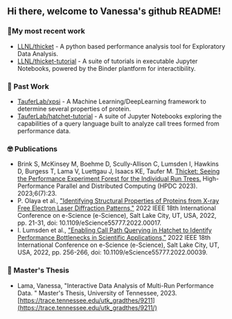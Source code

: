 ## Hi there, welcome to Vanessa's github README!



### 🔨My most recent work

- [LLNL/thicket](https://github.com/LLNL/thicket) - A python based performance analysis tool for Exploratory Data Analysis.
- [LLNL/thicket-tutorial](https://github.com/LLNL/thicket-tutorial) - A suite of tutorials in executable Jupyter Notebooks, powered by the Binder plantform for interactibility.

### 🌱 Past Work
- [TauferLab/xpsi](https://github.com/TauferLab/XPSI) - A Machine Learning/DeepLearning framework to determine several properties of protein.
- [TauferLab/hatchet-tutorial](https://github.com/TauferLab/hatchet-tutorial) - A suite of Jupyter Notebooks exploring the capabilities of a query language built to analyze call trees formed from performance data.

### 🤓 Publications
- Brink S, McKinsey M, Boehme D, Scully-Allison C, Lumsden I, Hawkins D, Burgess T, Lama V, Luettgau J, Isaacs KE, Taufer M. [Thicket: Seeing the Performance Experiment Forest for the Individual Run Trees.](https://kisaacs.github.io/papers/brink_thicket_hpdc2023.pdf) High-Performance Parallel and Distributed Computing (HPDC 2023). 2023;6(7):23.
- P. Olaya et al., ["Identifying Structural Properties of Proteins from X-ray Free Electron Laser Diffraction Patterns,"](https://ieeexplore.ieee.org/abstract/document/9973459) 2022 IEEE 18th International Conference on e-Science (e-Science), Salt Lake City, UT, USA, 2022, pp. 21-31, doi: 10.1109/eScience55777.2022.00017.
- I. Lumsden et al., ["Enabling Call Path Querying in Hatchet to Identify Performance Bottlenecks in Scientific Applications,"](https://ieeexplore.ieee.org/abstract/document/9973727) 2022 IEEE 18th International Conference on e-Science (e-Science), Salt Lake City, UT, USA, 2022, pp. 256-266, doi: 10.1109/eScience55777.2022.00039.

### 👷 Master's Thesis
- Lama, Vanessa, "Interactive Data Analysis of Multi-Run Performance Data. " Master's Thesis, University of Tennessee, 2023.
[https://trace.tennessee.edu/utk_gradthes/9211](https://trace.tennessee.edu/utk_gradthes/9211/)
